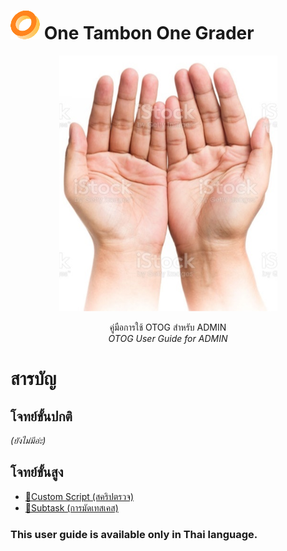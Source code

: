 <h1><img src="res/miniDonut.png" /> One Tambon One Grader</h1>
<p align="center">
  <img src="res/Hands.png" />
</p>
<p align="center">
  คู่มือการใช้ OTOG สำหรับ ADMIN<br><i>OTOG User Guide for ADMIN</i>
</p>

# สารบัญ

## โจทย์ขั้นปกติ

_(ยังไม่มีอ่ะ)_

## โจทย์ขั้นสูง

- [💯Custom Script (สคริปตรวจ)](/Problem/CustomScript.md)
- [🔗Subtask (การมัดเทสเคส)](/Problem/Subtask.md)

### This user guide is available only in Thai language.
